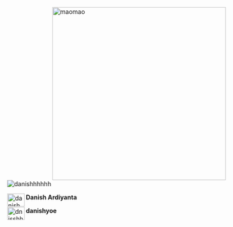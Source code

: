 <img align="right" alt="maomao" width="400" src="https://i.imgur.com/L23H0Ik.gif">

<p align="left"><img src="https://i.pinimg.com/originals/c9/46/7b/c9467b7eda405bc96ab8c3efecccdaec.gif" alt="danishhhhhh" /></p>

[<img align="left" src="https://raw.githubusercontent.com/rahuldkjain/github-profile-readme-generator/master/src/images/icons/Social/linked-in-alt.svg" alt="danish ardiyanta" height="30" width="40" />](https://linkedin.com/in/danish-ardiyanta)
**Danish Ardiyanta**

[<img align="left" src="https://raw.githubusercontent.com/rahuldkjain/github-profile-readme-generator/master/src/images/icons/Social/instagram.svg" alt="dnisshh._" height="30" width="40" />](https://instagram.com/dnisshh._)
**danishyoe**
